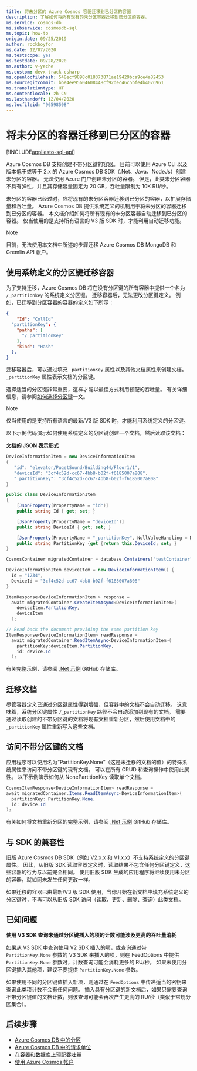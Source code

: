 ```yaml
---
title: 将未分区的 Azure Cosmos 容器迁移到已分区的容器
description: 了解如何将所有现有的未分区容器迁移到已分区的容器。
ms.service: cosmos-db
ms.subservice: cosmosdb-sql
ms.topic: how-to
origin.date: 09/25/2019
author: rockboyfor
ms.date: 12/07/2020
ms.testscope: yes
ms.testdate: 09/28/2020
ms.author: v-yeche
ms.custom: devx-track-csharp
ms.openlocfilehash: 548ecf9898c018373871ae19429bca9ce4a82453
ms.sourcegitcommit: bbe4ee95604608448cf92dec46c5bfe4b4076961
ms.translationtype: HT
ms.contentlocale: zh-CN
ms.lasthandoff: 12/04/2020
ms.locfileid: "96598508"
---
```

# <a name="migrate-non-partitioned-containers-to-partitioned-containers"></a>将未分区的容器迁移到已分区的容器
[!INCLUDE[appliesto-sql-api](includes/appliesto-sql-api.md)]

Azure Cosmos DB 支持创建不带分区键的容器。 目前可以使用 Azure CLI 以及版本低于或等于 2.x 的 Azure Cosmos DB SDK（.Net、Java、NodeJs）创建未分区的容器。 无法使用 Azure 门户创建未分区的容器。 但是，此类未分区容器不具有弹性，并且其存储容量固定为 20 GB，吞吐量限制为 10K RU/秒。

未分区的容器已经过时，应将现有的未分区容器迁移到已分区的容器，以扩展存储量和吞吐量。 Azure Cosmos DB 提供系统定义的机制用于将未分区的容器迁移到已分区的容器。 本文档介绍如何将所有现有的未分区容器自动迁移到已分区的容器。 仅当使用的是支持所有语言的 V3 版 SDK 时，才能利用自动迁移功能。

> [!NOTE]
> 目前，无法使用本文档中所述的步骤迁移 Azure Cosmos DB MongoDB 和 Gremlin API 帐户。

## <a name="migrate-container-using-the-system-defined-partition-key"></a>使用系统定义的分区键迁移容器

为了支持迁移，Azure Cosmos DB 将在没有分区键的所有容器中提供一个名为 `/_partitionkey` 的系统定义分区键。 迁移容器后，无法更改分区键定义。 例如，已迁移到分区容器的容器的定义如下所示：

```json
{
    "Id": "CollId" 
  "partitionKey": {
    "paths": [
      "/_partitionKey"
    ],
    "kind": "Hash"
  },
}
```

迁移容器后，可以通过填充 `_partitionKey` 属性以及其他文档属性来创建文档。 `_partitionKey` 属性表示文档的分区键。

选择适当的分区键非常重要，这样才能以最佳方式利用预配的吞吐量。 有关详细信息，请参阅[如何选择分区键](partitioning-overview.md)一文。

> [!NOTE]
> 仅当使用的是支持所有语言的最新/V3 版 SDK 时，才能利用系统定义的分区键。

以下示例代码演示如何使用系统定义的分区键创建一个文档，然后读取该文档：

**文档的 JSON 表示形式**

```csharp
DeviceInformationItem = new DeviceInformationItem
{
   "id": "elevator/PugetSound/Building44/Floor1/1",
   "deviceId": "3cf4c52d-cc67-4bb8-b02f-f6185007a808",
   "_partitionKey": "3cf4c52d-cc67-4bb8-b02f-f6185007a808"
} 

public class DeviceInformationItem
{
    [JsonProperty(PropertyName = "id")]
    public string Id { get; set; }

    [JsonProperty(PropertyName = "deviceId")]
    public string DeviceId { get; set; }

    [JsonProperty(PropertyName = "_partitionKey", NullValueHandling = NullValueHandling.Ignore)]
    public string PartitionKey {get {return this.DeviceId; set; }
}

CosmosContainer migratedContainer = database.Containers["testContainer"];

DeviceInformationItem deviceItem = new DeviceInformationItem() {
  Id = "1234",
  DeviceId = "3cf4c52d-cc67-4bb8-b02f-f6185007a808"
}

ItemResponse<DeviceInformationItem > response = 
  await migratedContainer.CreateItemAsync<DeviceInformationItem>(
    deviceItem.PartitionKey, 
    deviceItem
  );

// Read back the document providing the same partition key
ItemResponse<DeviceInformationItem> readResponse = 
  await migratedContainer.ReadItemAsync<DeviceInformationItem>( 
    partitionKey:deviceItem.PartitionKey, 
    id: device.Id
  );

```

有关完整示例，请参阅 [.Net 示例][1] GitHub 存储库。

## <a name="migrate-the-documents"></a>迁移文档

尽管容器定义已通过分区键属性得到增强，但容器中的文档不会自动迁移。 这意味着，系统分区键属性 `/_partitionKey` 路径不会自动添加到现有的文档。 需要通过读取创建的不带分区键的文档将现有文档重新分区，然后使用文档中的 `_partitionKey` 属性重新写入这些文档。

## <a name="access-documents-that-dont-have-a-partition-key"></a>访问不带分区键的文档

应用程序可以使用名为“PartitionKey.None”（这是未迁移的文档的值）的特殊系统属性来访问不带分区键的现有文档。 可以在所有 CRUD 和查询操作中使用此属性。 以下示例演示如何从 NonePartitionKey 读取单个文档。 

```csharp
CosmosItemResponse<DeviceInformationItem> readResponse = 
await migratedContainer.Items.ReadItemAsync<DeviceInformationItem>( 
  partitionKey: PartitionKey.None, 
  id: device.Id
); 

```

有关如何将文档重新分区的完整示例，请参阅 [.Net 示例][1] GitHub 存储库。 

## <a name="compatibility-with-sdks"></a>与 SDK 的兼容性

旧版 Azure Cosmos DB SDK（例如 V2.x.x 和 V1.x.x）不支持系统定义的分区键属性。 因此，从旧版 SDK 读取容器定义时，读取结果不包含任何分区键定义，这些容器的行为与以前完全相同。 使用旧版 SDK 生成的应用程序将继续使用未分区的容器，就如同未发生任何更改一样。 

如果迁移的容器已由最新/V3 版 SDK 使用，当你开始在新文档中填充系统定义的分区键时，不再可以从旧版 SDK 访问（读取、更新、删除、查询）此类文档。

## <a name="known-issues"></a>已知问题

**使用 V3 SDK 查询未通过分区键插入的项的计数可能涉及更高的吞吐量消耗**

如果从 V3 SDK 中查询使用 V2 SDK 插入的项，或查询通过带 `PartitionKey.None` 参数的 V3 SDK 来插入的项，则在 FeedOptions 中提供 `PartitionKey.None` 参数时，计数查询可能会消耗更多的 RU/秒。 如果未使用分区键插入其他项，建议不要提供 `PartitionKey.None` 参数。

如果使用不同的分区键值插入新项，则通过在 `FeedOptions` 中传递适当的密钥来查询此类项计数不会有任何问题。 插入具有分区键的新文档后，如果只需要查询不带分区键值的文档计数，则该查询可能会再次产生更高的 RU/秒（类似于常规分区集合）。

## <a name="next-steps"></a>后续步骤

* [Azure Cosmos DB 中的分区](partitioning-overview.md)
* [Azure Cosmos DB 中的请求单位](request-units.md)
* [在容器和数据库上预配吞吐量](set-throughput.md)
* [使用 Azure Cosmos 帐户](./account-databases-containers-items.md)

[1]: https://github.com/Azure/azure-cosmos-dotnet-v3/tree/master/Microsoft.Azure.Cosmos.Samples/Usage/NonPartitionContainerMigration

<!-- Update_Description: update meta properties, wording update, update link -->